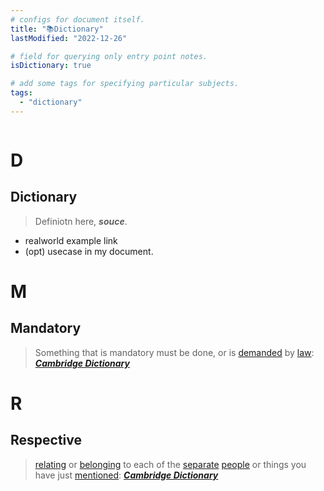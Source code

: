```yaml
---
# configs for document itself.
title: "📚Dictionary"
lastModified: "2022-12-26"

# field for querying only entry point notes.
isDictionary: true

# add some tags for specifying particular subjects.
tags:
  - "dictionary"
---
```

```toc
```
# D
## Dictionary
> Definiotn here, __*souce*__.
- realworld example link
- (opt) usecase in my document.

# M
## Mandatory
> Something that is mandatory must be done, or is [demanded](https://dictionary.cambridge.org/dictionary/english/demand "demanded") by [law](https://dictionary.cambridge.org/dictionary/english/law "law"): **_[Cambridge Dictionary](https://dictionary.cambridge.org/dictionary/english/mandatory)_**

# R 
## Respective
> [relating](https://dictionary.cambridge.org/dictionary/english/relate "relating") or [belonging](https://dictionary.cambridge.org/dictionary/english/belonging "belonging") to each of the [separate](https://dictionary.cambridge.org/dictionary/english/separate "separate") [people](https://dictionary.cambridge.org/dictionary/english/people "people") or things you have just [mentioned](https://dictionary.cambridge.org/dictionary/english/mention "mentioned"): __*[Cambridge Dictionary](https://dictionary.cambridge.org/dictionary/english/respective)*__
